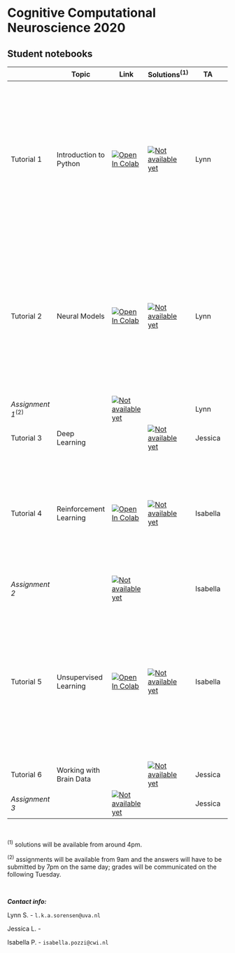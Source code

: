 # Cognitive Computational Neuroscience 2020

## Student notebooks

|   | Topic | Link | Solutions<sup>(1)</sup> | TA | Time slots | 
| - | --- | ---- | ---- | ---- | ---- |
| Tutorial 1 | Introduction to Python | [![Open In Colab](https://colab.research.google.com/assets/colab-badge.svg)](https://colab.research.google.com/drive/1wit8KPJ6V1PdDaj5EtbAYjhMNwHUZlfk?usp=sharing) | [![Not available yet](https://img.shields.io/badge/available%20on-27%2F10-red)]() | Lynn | <ul><li> 26/10 at 14:00-15:00 </li><li> 26/10 at 17:00-17:30 </li><li> 27/10 at 09:00-9:30 </li><li> 27/10 at 14:00-14:30 </li></ul>   |
| Tutorial 2 | Neural Models |[![Open In Colab](https://colab.research.google.com/assets/colab-badge.svg)](https://colab.research.google.com/drive/1Dnk3V1DWxoyohKYNem81uI-6i7j9lxQj?usp=sharing) | [![Not available yet](https://img.shields.io/badge/available%20on-29%2F10-red)]() | Lynn | <ul><li> 28/10 at 16:00-17:00 </li><li> 29/10 at 09:00-09:30 </li><li> 29/10 at 13:00-13:30 </li><li> 29/10 at 17:00-17:30 </li></ul> |
| *Assignment 1*<sup>(2)</sup>  |  | [![Not available yet](https://img.shields.io/badge/available%20on-30%2F10-red)]() |  | Lynn | 30/10 at 09:00-09:15 |
| Tutorial 3 | Deep Learning | | [![Not available yet](https://img.shields.io/badge/available%20on-03%2F11-red)]() | Jessica | |
| Tutorial 4 | Reinforcement Learning | [![Open In Colab](https://colab.research.google.com/assets/colab-badge.svg)](https://colab.research.google.com/drive/17QzpvKPfykku5sLypMFIUcj0r77nWmGe?usp=sharing) | [![Not available yet](https://img.shields.io/badge/available%20on-05%2F11-red)]() | Isabella | <ul><li> 04/11 at 14:00-15:00 </li><li> 04/11 at 17:00-17:30 </li><li> 05/11 at 12:00-13:00 </li></ul> |
| *Assignment 2*  | | [![Not available yet](https://img.shields.io/badge/available%20on-06%2F11-red)]() | | Isabella | 06/11 at 09:00-09:15 |
| Tutorial 5 | Unsupervised Learning |[![Open In Colab](https://colab.research.google.com/assets/colab-badge.svg)](https://colab.research.google.com/drive/1-xnnibzn-HJFEdbxFHs3E5ZK69HSMmms?usp=sharing) | [![Not available yet](https://img.shields.io/badge/available%20on-10%2F11-red)]() | Isabella | <ul><li> 09/11 at 12:00-13:00 </li><li> 09/11 at 17:00-17:30 </li><li> 10/11 at 12:00-12:30 </li><li> 10/11 at 16:00-16:30 </li></ul> |
| Tutorial 6 | Working with Brain Data | | [![Not available yet](https://img.shields.io/badge/available%20on-12%2F11-red)]() | Jessica |
| *Assignment 3* | | [![Not available yet](https://img.shields.io/badge/available%20on-13%2F11-red)]() | | Jessica | 13/11 at 09:00-09:15 |


<p>&nbsp;</p>

<sup>(1)</sup> solutions will be available from around 4pm.

<sup>(2)</sup> assignments will be available from 9am and the answers will have to be submitted by 7pm on the same day; grades will be communicated on the following Tuesday.

<p>&nbsp;</p>

***Contact info:*** 

Lynn S. - `l.k.a.sorensen@uva.nl`

Jessica L. -

Isabella P. - `isabella.pozzi@cwi.nl`

 
